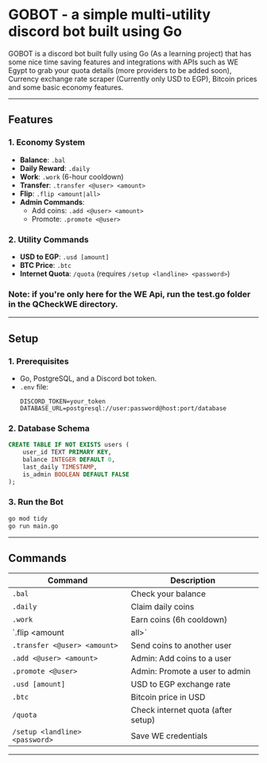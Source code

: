 # GOBOT - a simple multi-utility discord bot built using Go

GOBOT is a discord bot built fully using Go (As a learning project) that has some nice time saving features and integrations with APIs such as WE Egypt
to grab your quota details (more providers to be added soon), Currency exchange rate scraper (Currently only USD to EGP), Bitcoin prices and some basic
economy features.

---

## Features

### **1. Economy System**
- **Balance**: `.bal`
- **Daily Reward**: `.daily`
- **Work**: `.work` (6-hour cooldown)
- **Transfer**: `.transfer <@user> <amount>`
- **Flip**: `.flip <amount|all>`
- **Admin Commands**:
  - Add coins: `.add <@user> <amount>`
  - Promote: `.promote <@user>`

### **2. Utility Commands**
- **USD to EGP**: `.usd [amount]`
- **BTC Price**: `.btc`
- **Internet Quota**: `/quota` (requires `/setup <landline> <password>`)

### **Note: if you're only here for the WE Api, run the test.go folder in the QCheckWE directory.**

---

## Setup

### **1. Prerequisites**
- Go, PostgreSQL, and a Discord bot token.
- `.env` file:
  ```env
  DISCORD_TOKEN=your_token
  DATABASE_URL=postgresql://user:password@host:port/database
  ```

### **2. Database Schema**
```sql
CREATE TABLE IF NOT EXISTS users (
    user_id TEXT PRIMARY KEY,
    balance INTEGER DEFAULT 0,
    last_daily TIMESTAMP,
    is_admin BOOLEAN DEFAULT FALSE
);
```

### **3. Run the Bot**
```bash
go mod tidy
go run main.go
```

---

## Commands
| Command                     | Description                          |
|-----------------------------|--------------------------------------|
| `.bal`                      | Check your balance                   |
| `.daily`                    | Claim daily coins                    |
| `.work`                     | Earn coins (6h cooldown)             |
| `.flip <amount|all>`        | Gamble coins                         |
| `.transfer <@user> <amount>`| Send coins to another user           |
| `.add <@user> <amount>`     | Admin: Add coins to a user           |
| `.promote <@user>`          | Admin: Promote a user to admin       |
| `.usd [amount]`             | USD to EGP exchange rate             |
| `.btc`                      | Bitcoin price in USD                 |
| `/quota`                    | Check internet quota (after setup)   |
| `/setup <landline> <password>`| Save WE credentials               |

---
